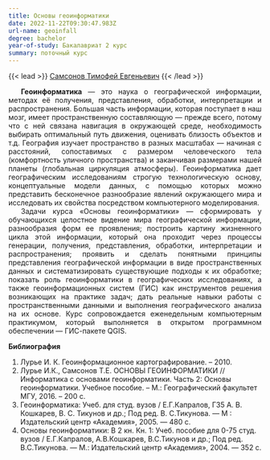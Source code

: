 ```yaml
---
title: Основы геоинформатики
date: 2022-11-22T09:30:47.983Z
url-name: geoinfall
degree: bachelor
year-of-study: Бакалавриат 2 курс
summary: поточный курс
---
```

{{< lead >}} [Самсонов Тимофей Евгеньевич](../../../about/staff/samsonov) {{< /lead >}}

<div style="text-align: justify; text-indent: 25px;">
<b>Геоинформатика</b> — это наука о географической информации, методах её получения, представления, обработки, интерпретации и распространения. Большая часть информации, которая поступает в наш мозг, имеет пространственную составляющую — прежде всего, потому что с ней связана навигация в окружающей среде, необходимость выбирать оптимальный путь движения, оценивать близость объектов и т.д. География изучает пространство в разных масштабах — начиная с расстояний, сопоставимых с размером человеческого тела (комфортность уличного пространства) и заканчивая размерами нашей планеты (глобальная циркуляция атмосферы). Геоинформатика дает географическим исследованиям строгую технологическую основу, концептуальные модели данных, с помощью которых можно представить бесконечное разнообразие явлений окружающего мира и исследовать их свойства посредством компьютерного моделирования. </div>
<div style="text-align: justify; text-indent: 25px;">
Задачи курса «Основы геоинформатики» — сформировать у обучающихся целостное видение мира географической информации, разнообразия форм ее проявления; построить картину жизненного цикла этой информации, который она проходит через процессы генерации, получения, представления, обработки, интерпретации и распространения; проявить и сделать понятными принципы представления географической информации в виде пространственных данных и систематизировать существующие подходы к их обработке;  показать роль геоинформатики в географических исследованиях, а также геоинформационных систем (ГИС) как инструментов решения возникающих на практике задач; дать реальные навыки работы с пространственными данными и выполнения географического анализа на их основе. Курс сопровождается еженедельным компьютерным практикумом, который выполняется в открытом программном обеспечении — ГИС-пакете QGIS. </div>

**Библиография**

1. Лурье И. К. Геоинформационное картографирование. – 2010.
2. Лурье И.К., Самсонов Т.Е. ОСНОВЫ ГЕОИНФОРМАТИКИ // Информатика с основами геоинформатики. Часть 2: Основы геоинформатики. Учебное пособие. – М.: Географический факультет МГУ, 2016. – 200 с.
3. Геоинформатика: Учеб. для студ. вузов / Е.Г.Капралов, Г35 А. В. Кошкарев, В. С. Тикунов и др.; Под ред. В. С.Тикунова. — М : Издательский центр «Академия», 2005. — 480 с.
4. Основы геоинформатики: В 2 кн. Кн. 1: Учеб. пособие для 0-75 студ. вузов / Е.Г.Капралов, А.В.Кошкарев, В.С.Тикунов и др.; Под ред. В.С.Тикунова. — М.: Издательский центр «Академия», 2004. — 352 с.